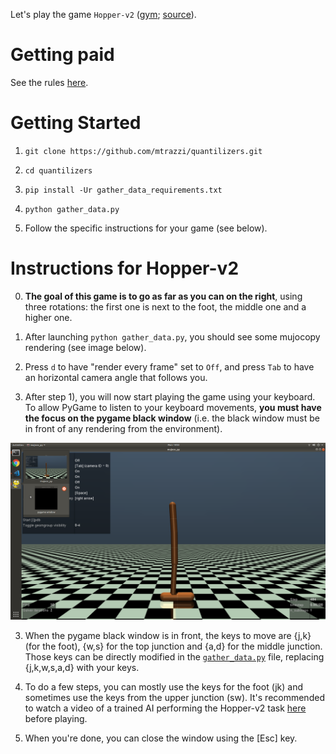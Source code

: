 Let's play the game `Hopper-v2` ([gym](https://gym.openai.com/envs/Hopper-v2/); [source](https://gym.openai.com/envs/Hopper-v2/)).

# Getting paid

See the rules [here](https://docs.google.com/document/d/1Xplmvf_UmAzsbg10ATrTYc-qsiVdiUjtUwXsqZLyrZM/edit?usp=sharing).

# Getting Started

1) ```git clone https://github.com/mtrazzi/quantilizers.git```

2) ```cd quantilizers```

2) ```pip install -Ur gather_data_requirements.txt```

3) ```python gather_data.py```

4) Follow the specific instructions for your game (see below).

# Instructions for Hopper-v2

0) **The goal of this game is to go as far as you can on the right**, using three rotations: the first one is next to the foot, the middle one and a higher one.

1) After launching ```python gather_data.py```, you should see some mujocopy rendering (see image below).

2) Press `d` to have "render every frame" set to `Off`, and press `Tab` to have an horizontal camera angle that follows you.

2) After step 1), you will now start playing the game using your keyboard. To allow PyGame to listen to your keyboard movements, **you must have the focus on the pygame black window** (i.e. the black window must be in front of any rendering from the environment).

![black window pygame](doc/img/black_window_pygame.png)

3) When the pygame black window is in front, the keys to move are {j,k} (for the foot), {w,s} for the top junction and {a,d} for the middle junction. Those keys can be directly modified in the [`gather_data.py`](https://github.com/mtrazzi/quantilizers/blob/master/gather_data.py) file, replacing {j,k,w,s,a,d} with your keys.

4) To do a few steps, you can mostly use the keys for the foot (jk) and sometimes use the keys from the upper junction (sw). It's recommended to watch a video of a trained AI performing the Hopper-v2 task [here](https://www.youtube.com/watch?v=2lf-3tgWiUc&t=0m45s) before playing.

5) When you're done, you can close the window using the [Esc] key.
